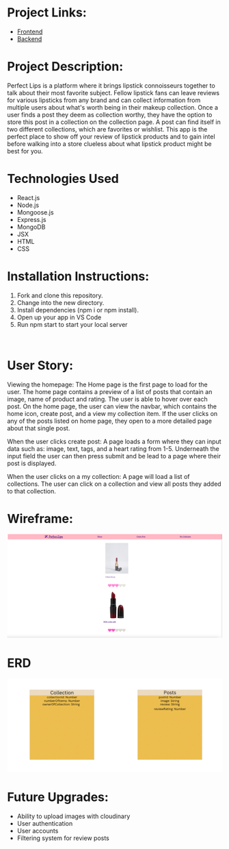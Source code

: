 # Project Links: 

* [Frontend](https://main--reliable-fenglisu-0c642b.netlify.app/)
* [Backend](https://murmuring-lowlands-71026.herokuapp.com/)


# Project Description:

Perfect Lips is a platform where it brings lipstick connoisseurs together to talk about their most favorite subject. Fellow lipstick fans can leave reviews for various
lipsticks from any brand and can collect information from multiple users about what's worth being in their makeup collection. Once a user finds a post they deem as collection worthy, they have the option to store this post in a collection on the collection page. A post can find itself in two different collections, which are favorites or wishlist. This app is the perfect place to show off your review of lipstick products and to gain intel before walking into a store clueless about what lipstick product might be best for you. 

# Technologies Used

* React.js
* Node.js
* Mongoose.js
* Express.js
* MongoDB
* JSX
* HTML
* CSS

# Installation Instructions:

1. Fork and clone this repository.
2. Change into the new directory.
3. Install dependencies (npm i or npm install).
4. Open up your app in VS Code 
5. Run npm start to start your local server

<br>

# User Story: 

Viewing the homepage: 
The Home page is the first page to load for the user. The home page contains a preview of a list of posts that contain an image, name of product and rating. The user is able to hover over each post. On the home page, the user can view the navbar, which contains the home icon, create post, and a view my collection item.
If the user clicks on any of the posts listed on home page, they open to a more detailed page about that single post.

When the user clicks create post:
A page loads a form where they can input data such as: image, text, tags, and a heart rating from 1-5.
Underneath the input field the user can then press submit and be lead to a page where their post is displayed.

When the user clicks on a my collection:
A page will load a list of collections. The user can click on a collection and view all posts they added to that collection.

# Wireframe:
![Wireframe](lipstick.png)

# ERD
![ERD](ERD.png)

# Future Upgrades:
* Ability to upload images with cloudinary
* User authentication
* User accounts
* Filtering system for review posts

